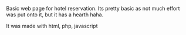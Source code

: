 Basic web page for hotel reservation.
Its pretty basic as not much effort was put onto it, but it has a hearth haha.

It was made with html, php, javascript
